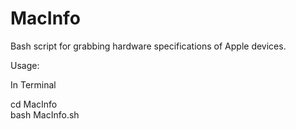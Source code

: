 # MacInfo 

Bash script for grabbing hardware specifications of Apple devices.

Usage:

In Terminal 

cd MacInfo <br> 
bash MacInfo.sh
